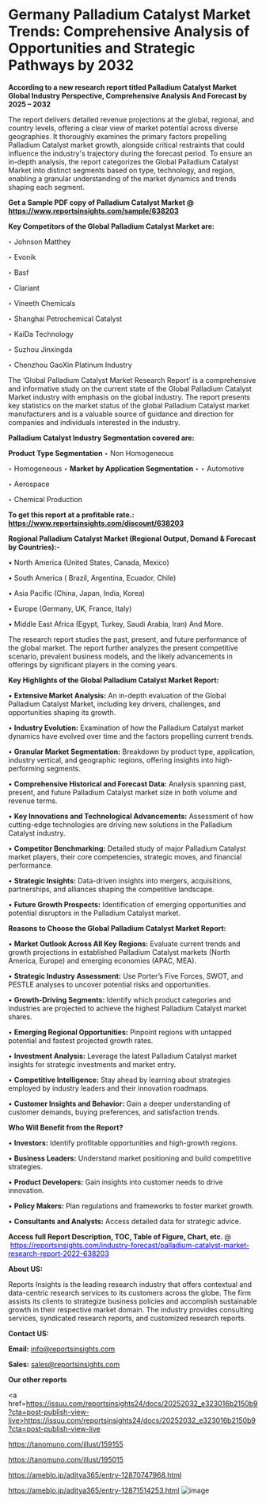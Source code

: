 # Germany Palladium Catalyst Market Trends: Comprehensive Analysis of Opportunities and Strategic Pathways by 2032

<strong>According to a new research report titled Palladium Catalyst Market Global Industry Perspective, Comprehensive Analysis And Forecast by 2025 – 2032</strong>

The report delivers detailed revenue projections at the global, regional, and country levels, offering a clear view of market potential across diverse geographies. It thoroughly examines the primary factors propelling Palladium Catalyst market growth, alongside critical restraints that could influence the industry's trajectory during the forecast period. To ensure an in-depth analysis, the report categorizes the Global Palladium Catalyst Market into distinct segments based on type, technology, and region, enabling a granular understanding of the market dynamics and trends shaping each segment.

<strong>Get a Sample PDF copy of Palladium Catalyst Market </strong><strong>@<a href=https://www.reportsinsights.com/sample/638203 style=color:#0000ff;> https://www.reportsinsights.com/sample/638203</a></strong></font>

<strong>Key Competitors of the Global Palladium Catalyst Market are:</strong>

‣ Johnson Matthey

‣ Evonik

‣ Basf

‣ Clariant

‣ Vineeth Chemicals

‣ Shanghai Petrochemical Catalyst

‣ KaiDa Technology

‣ Suzhou Jinxingda

‣ Chenzhou GaoXin Platinum Industry

The ‘Global Palladium Catalyst Market Research Report’ is a comprehensive and informative study on the current state of the Global Palladium Catalyst Market industry with emphasis on the global industry. The report presents key statistics on the market status of the global Palladium Catalyst market manufacturers and is a valuable source of guidance and direction for companies and individuals interested in the industry.

<strong>Palladium Catalyst Industry Segmentation covered are:</strong>

<strong>Product Type Segmentation</strong>
‣
Non Homogeneous

‣ Homogeneous
‣ 
<strong>Market by Application Segmentation</strong>
‣
‣  Automotive

‣ Aerospace

‣ Chemical Production

<strong>To get this report at a profitable rate.: <a href=https://www.reportsinsights.com/discount/638203 style=color:#0000ff;>https://www.reportsinsights.com/discount/638203</a></strong></font>

<strong>Regional Palladium Catalyst Market (Regional Output, Demand &amp; Forecast by Countries):-</strong>

• North America (United States, Canada, Mexico)

• South America ( Brazil, Argentina, Ecuador, Chile)

• Asia Pacific (China, Japan, India, Korea)

• Europe (Germany, UK, France, Italy)

• Middle East Africa (Egypt, Turkey, Saudi Arabia, Iran) And More.

The research report studies the past, present, and future performance of the global market. The report further analyzes the present competitive scenario, prevalent business models, and the likely advancements in offerings by significant players in the coming years.

<strong>Key Highlights of the Global Palladium Catalyst Market Report:</strong>

• <strong>Extensive Market Analysis:</strong> An in-depth evaluation of the Global Palladium Catalyst Market, including key drivers, challenges, and opportunities shaping its growth.

• <strong>Industry Evolution:</strong> Examination of how the Palladium Catalyst market dynamics have evolved over time and the factors propelling current trends.

• <strong>Granular Market Segmentation:</strong> Breakdown by product type, application, industry vertical, and geographic regions, offering insights into high-performing segments.

• <strong>Comprehensive Historical and Forecast Data:</strong> Analysis spanning past, present, and future Palladium Catalyst market size in both volume and revenue terms.

• <strong>Key Innovations and Technological Advancements:</strong> Assessment of how cutting-edge technologies are driving new solutions in the Palladium Catalyst industry.

• <strong>Competitor Benchmarking:</strong> Detailed study of major Palladium Catalyst market players, their core competencies, strategic moves, and financial performance.

• <strong>Strategic Insights:</strong> Data-driven insights into mergers, acquisitions, partnerships, and alliances shaping the competitive landscape.

• <strong>Future Growth Prospects:</strong> Identification of emerging opportunities and potential disruptors in the Palladium Catalyst market.

<strong>Reasons to Choose the Global Palladium Catalyst Market Report:</strong>

• <strong>Market Outlook Across All Key Regions:</strong> Evaluate current trends and growth projections in established Palladium Catalyst markets (North America, Europe) and emerging economies (APAC, MEA).

• <strong>Strategic Industry Assessment:</strong> Use Porter’s Five Forces, SWOT, and PESTLE analyses to uncover potential risks and opportunities.

• <strong>Growth-Driving Segments:</strong> Identify which product categories and industries are projected to achieve the highest Palladium Catalyst market shares.

• <strong>Emerging Regional Opportunities:</strong> Pinpoint regions with untapped potential and fastest projected growth rates.

• <strong>Investment Analysis:</strong> Leverage the latest Palladium Catalyst market insights for strategic investments and market entry.

• <strong>Competitive Intelligence:</strong> Stay ahead by learning about strategies employed by industry leaders and their innovation roadmaps.

• <strong>Customer Insights and Behavior:</strong> Gain a deeper understanding of customer demands, buying preferences, and satisfaction trends.

<strong>Who Will Benefit from the Report?</strong>

• <strong>Investors:</strong> Identify profitable opportunities and high-growth regions.

• <strong>Business Leaders:</strong> Understand market positioning and build competitive strategies.

• <strong>Product Developers:</strong> Gain insights into customer needs to drive innovation.

• <strong>Policy Makers:</strong> Plan regulations and frameworks to foster market growth.

• <strong>Consultants and Analysts:</strong> Access detailed data for strategic advice.
</ul>
<strong>Access full Report Description, TOC, Table of Figure, Chart, etc. </strong>@  <a href=https://reportsinsights.com/industry-forecast/palladium-catalyst-market-research-report-2022-638203 style=color:#0000ff;>https://reportsinsights.com/industry-forecast/palladium-catalyst-market-research-report-2022-638203</a></font>

<strong><strong>About US</strong>:</strong>

Reports Insights is the leading research industry that offers contextual and data-centric research services to its customers across the globe. The firm assists its clients to strategize business policies and accomplish sustainable growth in their respective market domain. The industry provides consulting services, syndicated research reports, and customized research reports.

<strong>Contact US:</strong>

<p class=""""><b>Email:</b> <a href=mailto:info@reportsinsights.com>info@reportsinsights.com</a></p>
<p class=""""><b>Sales:</b> <a href=mailto:sales@reportsinsights.com>sales@reportsinsights.com</a></p>

<strong>Our other reports</strong>

<a href=https://issuu.com/reportsinsights24/docs/20252032_e323016b2150b9?cta=post-publish-view-live>https://issuu.com/reportsinsights24/docs/20252032_e323016b2150b9?cta=post-publish-view-live</a>

<a href=https://tanomuno.com/illust/159155>https://tanomuno.com/illust/159155</a>

<a href=https://tanomuno.com/illust/195015>https://tanomuno.com/illust/195015</a>

<a href=https://ameblo.jp/aditya365/entry-12870747968.html>https://ameblo.jp/aditya365/entry-12870747968.html</a>

<a href=https://ameblo.jp/aditya365/entry-12871514253.html>https://ameblo.jp/aditya365/entry-12871514253.html</a>
![image](https://github.com/user-attachments/assets/a9d0fef7-7575-4343-9e79-8bb41755a9d9)
